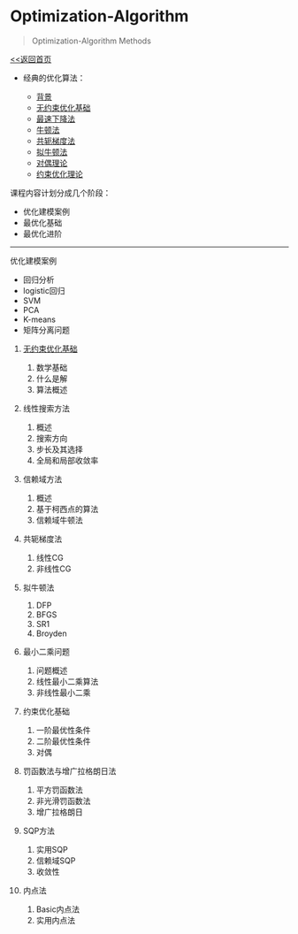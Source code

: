 # Optimization-Algorithm

> Optimization-Algorithm Methods

[<<返回首页](index.md)


- 经典的优化算法：
  
  - [背景](./Classical-Methods/背景-AI中的最优化.md)
  - [无约束优化基础](./Classical-Methods/无约束优化基础.md)
  - [最速下降法](./Classical-Methods/1.最速下降法.md)
  - [牛顿法](./Classical-Methods/2.牛顿法.md)
  - [共轭梯度法](./Classical-Methods/3.共轭梯度法.md)
  - [拟牛顿法](./Classical-Methods/4.拟牛顿法.md)
  - [对偶理论](./Classical-Methods/5.对偶.md)
  - [约束优化理论](./Classical-Methods/约束优化基础.md)
  

课程内容计划分成几个阶段：

- 优化建模案例
- 最优化基础
- 最优化进阶

------

优化建模案例

- 回归分析
- logistic回归
- SVM
- PCA
- K-means
- 矩阵分离问题



1. [无约束优化基础](Chapter1.md)
   1. 数学基础
   2. 什么是解
   3. 算法概述
2. 线性搜索方法
   1. 概述
   2. 搜索方向
   3. 步长及其选择
   4. 全局和局部收敛率
3. 信赖域方法
   1. 概述
   2. 基于柯西点的算法
   3. 信赖域牛顿法
4. 共轭梯度法
   1. 线性CG
   2. 非线性CG
5. 拟牛顿法
   1. DFP
   2. BFGS
   3. SR1
   4. Broyden
6. 最小二乘问题
   1. 问题概述
   2. 线性最小二乘算法
   3. 非线性最小二乘



1. 约束优化基础
   1. 一阶最优性条件
   2. 二阶最优性条件
   3. 对偶
2. 罚函数法与增广拉格朗日法
   1. 平方罚函数法
   2. 非光滑罚函数法
   3. 增广拉格朗日
3. SQP方法
   1. 实用SQP
   2. 信赖域SQP
   3. 收敛性
4. 内点法
   1. Basic内点法
   2. 实用内点法